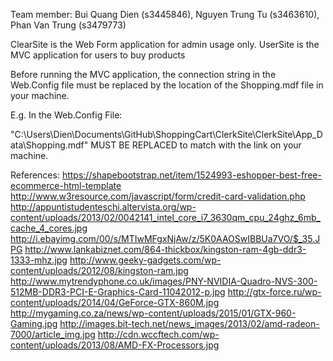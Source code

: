 Team member: Bui Quang Dien (s3445846), Nguyen Trung Tu (s3463610), Phan Van Trung (s3479773)

ClearSite is the Web Form application for admin usage only.
UserSite is the MVC application for users to buy products

Before running the MVC application, the connection string in the Web.Config file must be replaced by
the location of the Shopping.mdf file in your machine.

E.g. In the Web.Config File:
<connectionStrings>
	<add name="DefaultConnection" connectionString="Data Source=(LocalDb)\MSSQLLocalDB;AttachDbFilename=C:\Users\Dien\Documents\GitHub\ShoppingCart\ClerkSite\ClerkSite\App_Data\Shopping.mdf;Initial Catalog=aspnet-UserSite-20150812124742;Integrated Security=True" providerName="System.Data.SqlClient" />
	<add name="ShoppingEntities" connectionString="metadata=res://*/ShoppingModel.csdl|res://*/ShoppingModel.ssdl|res://*/ShoppingModel.msl;provider=System.Data.SqlClient;provider connection string=&quot;data source=(LocalDb)\MSSQLLocalDB;attachdbfilename=C:\Users\Dien\Documents\GitHub\ShoppingCart\ClerkSite\ClerkSite\App_Data\Shopping.mdf;initial catalog=aspnet-UserSite-20150812124742;integrated security=True;MultipleActiveResultSets=True;App=EntityFramework&quot;" providerName="System.Data.EntityClient" />
</connectionStrings>

"C:\Users\Dien\Documents\GitHub\ShoppingCart\ClerkSite\ClerkSite\App_Data\Shopping.mdf" MUST BE REPLACED to match with the link on your machine.

References:
https://shapebootstrap.net/item/1524993-eshopper-best-free-ecommerce-html-template
http://www.w3resource.com/javascript/form/credit-card-validation.php
http://appuntistudenteschi.altervista.org/wp-content/uploads/2013/02/0042141_intel_core_i7_3630qm_cpu_24ghz_6mb_cache_4_cores.jpg
http://i.ebayimg.com/00/s/MTIwMFgxNjAw/z/5K0AAOSwIBBUa7VO/$_35.JPG
http://www.lankabiznet.com/864-thickbox/kingston-ram-4gb-ddr3-1333-mhz.jpg
http://www.geeky-gadgets.com/wp-content/uploads/2012/08/kingston-ram.jpg
http://www.mytrendyphone.co.uk/images/PNY-NVIDIA-Quadro-NVS-300-512MB-DDR3-PCI-E-Graphics-Card-11042012-p.jpg
http://gtx-force.ru/wp-content/uploads/2014/04/GeForce-GTX-860M.jpg
http://mygaming.co.za/news/wp-content/uploads/2015/01/GTX-960-Gaming.jpg
http://images.bit-tech.net/news_images/2013/02/amd-radeon-7000/article_img.jpg
http://cdn.wccftech.com/wp-content/uploads/2013/08/AMD-FX-Processors.jpg